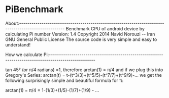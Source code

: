 PiBenchmark
===========

About:----------------------------------------------------------------------------------------------------
Benchmark CPU of android device by calculating Pi number
Version: 1.4
Copyright 2014 Navid Norouzi -- Iran
GNU General Public License
The source code is very simple and easy to understand!


How we calculate Pi:----------------------------------------------------------------------------------------------------

tan 45° (or π/4 radians) =1, therefore
arctan(1) = π/4
and if we plug this into Gregory's Series: arctan(t) = t-(t^3/3)+(t^5/5)-(t^7/7)+(t^9/9)-... we get the following surprisingly simple and beautiful formula for π: 

arctan(1) = π/4 = 1-(1/3)+(1/5)-(1/7)+(1/9) - ...
